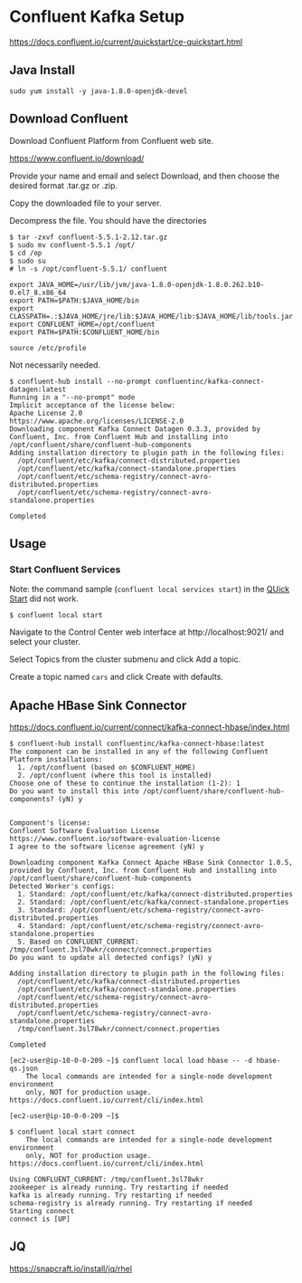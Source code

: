 # Confluent Kafka Setup

https://docs.confluent.io/current/quickstart/ce-quickstart.html

## Java Install
```
sudo yum install -y java-1.8.0-openjdk-devel
```

## Download Confluent

Download Confluent Platform from Confluent web site.

https://www.confluent.io/download/

Provide your name and email and select Download, and then choose the desired format .tar.gz or .zip.

Copy the downloaded file to your server.

Decompress the file. You should have the directories

```
$ tar -zxvf confluent-5.5.1-2.12.tar.gz
$ sudo mv confluent-5.5.1 /opt/
$ cd /op
$ sudo su
# ln -s /opt/confluent-5.5.1/ confluent
```

```
export JAVA_HOME=/usr/lib/jvm/java-1.8.0-openjdk-1.8.0.262.b10-0.el7_8.x86_64
export PATH=$PATH:$JAVA_HOME/bin
export CLASSPATH=.:$JAVA_HOME/jre/lib:$JAVA_HOME/lib:$JAVA_HOME/lib/tools.jar
export CONFLUENT_HOME=/opt/confluent
export PATH=$PATH:$CONFLUENT_HOME/bin
```

```
source /etc/profile
```

Not necessarily needed.

```
$ confluent-hub install --no-prompt confluentinc/kafka-connect-datagen:latest
Running in a "--no-prompt" mode 
Implicit acceptance of the license below:  
Apache License 2.0 
https://www.apache.org/licenses/LICENSE-2.0 
Downloading component Kafka Connect Datagen 0.3.3, provided by Confluent, Inc. from Confluent Hub and installing into /opt/confluent/share/confluent-hub-components 
Adding installation directory to plugin path in the following files: 
  /opt/confluent/etc/kafka/connect-distributed.properties 
  /opt/confluent/etc/kafka/connect-standalone.properties 
  /opt/confluent/etc/schema-registry/connect-avro-distributed.properties 
  /opt/confluent/etc/schema-registry/connect-avro-standalone.properties 
 
Completed 
```
## Usage

### Start Confluent Services

Note: the command sample (`confluent local services start`) in the [QUick Start](https://docs.confluent.io/current/quickstart/ce-quickstart.html) did not work.
```
$ confluent local start
```

Navigate to the Control Center web interface at http://localhost:9021/ and select your cluster.

Select Topics from the cluster submenu and click Add a topic.

Create a topic named `cars` and click Create with defaults.

## Apache HBase Sink Connector

https://docs.confluent.io/current/connect/kafka-connect-hbase/index.html
```
$ confluent-hub install confluentinc/kafka-connect-hbase:latest
The component can be installed in any of the following Confluent Platform installations: 
  1. /opt/confluent (based on $CONFLUENT_HOME) 
  2. /opt/confluent (where this tool is installed) 
Choose one of these to continue the installation (1-2): 1
Do you want to install this into /opt/confluent/share/confluent-hub-components? (yN) y

 
Component's license: 
Confluent Software Evaluation License 
https://www.confluent.io/software-evaluation-license 
I agree to the software license agreement (yN) y

Downloading component Kafka Connect Apache HBase Sink Connector 1.0.5, provided by Confluent, Inc. from Confluent Hub and installing into /opt/confluent/share/confluent-hub-components 
Detected Worker's configs: 
  1. Standard: /opt/confluent/etc/kafka/connect-distributed.properties 
  2. Standard: /opt/confluent/etc/kafka/connect-standalone.properties 
  3. Standard: /opt/confluent/etc/schema-registry/connect-avro-distributed.properties 
  4. Standard: /opt/confluent/etc/schema-registry/connect-avro-standalone.properties 
  5. Based on CONFLUENT_CURRENT: /tmp/confluent.3sl78wkr/connect/connect.properties 
Do you want to update all detected configs? (yN) y

Adding installation directory to plugin path in the following files: 
  /opt/confluent/etc/kafka/connect-distributed.properties 
  /opt/confluent/etc/kafka/connect-standalone.properties 
  /opt/confluent/etc/schema-registry/connect-avro-distributed.properties 
  /opt/confluent/etc/schema-registry/connect-avro-standalone.properties 
  /tmp/confluent.3sl78wkr/connect/connect.properties 
 
Completed 
```

```
[ec2-user@ip-10-0-0-209 ~]$ confluent local load hbase -- -d hbase-qs.json
    The local commands are intended for a single-node development environment
    only, NOT for production usage. https://docs.confluent.io/current/cli/index.html

[ec2-user@ip-10-0-0-209 ~]$ 
```

```
$ confluent local start connect
    The local commands are intended for a single-node development environment
    only, NOT for production usage. https://docs.confluent.io/current/cli/index.html

Using CONFLUENT_CURRENT: /tmp/confluent.3sl78wkr
zookeeper is already running. Try restarting if needed
kafka is already running. Try restarting if needed
schema-registry is already running. Try restarting if needed
Starting connect
connect is [UP]
```


## JQ

https://snapcraft.io/install/jq/rhel

